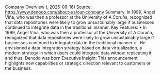 Company Overview (, 2025-06-16)
Source: https://www.denodo.com/about-us/our-company
Summary: In 1999, Ángel Viña, who was then a professor at the University of A Coruña, recognized that data repositories were likely to grow unsustainably large if businesses continued to integrate data in the traditional manner.
Key Features:
• In 1999, Ángel Viña, who was then a professor at the University of A Coruña, recognized that data repositories were likely to grow unsustainably large if businesses continued to integrate data in the traditional manner
• . He envisioned a data integration strategy based on data virtualization, a modern strategy in which users could integrate data without replicating it, and thus, Denodo was born
Executive Insight: This announcement highlights new capabilities or strategic direction relevant to customers or the business.
